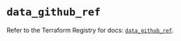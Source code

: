 # `data_github_ref`

Refer to the Terraform Registry for docs: [`data_github_ref`](https://registry.terraform.io/providers/integrations/github/6.7.0/docs/data-sources/ref).
